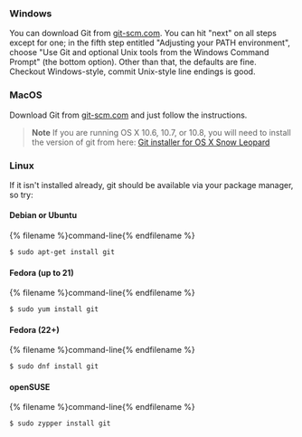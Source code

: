 ### Windows

You can download Git from [git-scm.com](https://git-scm.com/). You can hit "next" on all steps except for one; in the fifth step entitled "Adjusting your PATH environment", choose "Use Git and optional Unix tools from the Windows Command Prompt" (the bottom option). Other than that, the defaults are fine. Checkout Windows-style, commit Unix-style line endings is good.

### MacOS

Download Git from [git-scm.com](https://git-scm.com/) and just follow the instructions.

> **Note** If you are running OS X 10.6, 10.7, or 10.8, you will need to install the version of git from here: [Git installer for OS X Snow Leopard](https://sourceforge.net/projects/git-osx-installer/files/git-2.3.5-intel-universal-snow-leopard.dmg/download)

### Linux

If it isn't installed already, git should be available via your package manager, so try:

#### Debian or Ubuntu

{% filename %}command-line{% endfilename %}
```bash
$ sudo apt-get install git
```

#### Fedora (up to 21)

{% filename %}command-line{% endfilename %}
```bash
$ sudo yum install git
```

#### Fedora (22+)

{% filename %}command-line{% endfilename %}
```bash
$ sudo dnf install git
```

#### openSUSE

{% filename %}command-line{% endfilename %}
```bash
$ sudo zypper install git
```
